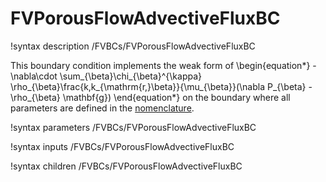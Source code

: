 # FVPorousFlowAdvectiveFluxBC

!syntax description /FVBCs/FVPorousFlowAdvectiveFluxBC

This boundary condition implements the weak form of
\begin{equation*}
  -\nabla\cdot \sum_{\beta}\chi_{\beta}^{\kappa} \rho_{\beta}\frac{k\,k_{\mathrm{r,}\beta}}{\mu_{\beta}}(\nabla P_{\beta} - \rho_{\beta} \mathbf{g})
\end{equation*}
on the boundary where all parameters are defined in the [nomenclature](/nomenclature.md).

!syntax parameters /FVBCs/FVPorousFlowAdvectiveFluxBC

!syntax inputs /FVBCs/FVPorousFlowAdvectiveFluxBC

!syntax children /FVBCs/FVPorousFlowAdvectiveFluxBC
